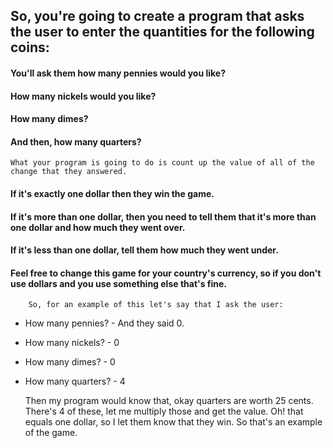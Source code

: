 ## So, you're going to create a program that asks the user to enter the quantities for the following coins:

#### You'll ask them how many pennies would you like?
#### How many nickels would you like?
#### How many dimes?
#### And then, how many quarters?
    What your program is going to do is count up the value of all of the change that they answered.

#### If it's exactly one dollar then they win the game.
#### If it's more than one dollar, then you need to tell them that it's more than one dollar and how much they went over.

#### If it's less than one dollar, tell them how much they went under.
#### Feel free to change this game for your country's currency, so if you don't use dollars and you use something else that's fine.

        So, for an example of this let's say that I ask the user:

* How many pennies? - And they said 0.
* How many nickels? - 0
* How many dimes? - 0
* How many quarters? - 4 
  

    Then my program would know that, okay quarters are worth 25 cents.
    There's 4 of these, let me multiply those and get the value. 
    Oh! that equals one dollar, so I let them know that they win. So that's an example of the game.